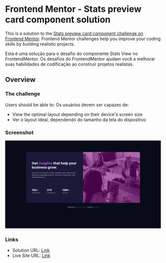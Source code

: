 # Frontend Mentor - Stats preview card component solution

This is a solution to the [Stats preview card component challenge on Frontend Mentor](https://www.frontendmentor.io/challenges/stats-preview-card-component-8JqbgoU62). Frontend Mentor challenges help you improve your coding skills by building realistic projects.

Esta é uma solução para o desafio do componente Stats View no FrontendMentor. Os desafios do FrontendMentor ajudam você a melhorar suas habilidades de codificação ao construir projetos realistas.

## Overview

### The challenge

Users should be able to:
Os usuários devem ser capazes de:

- View the optimal layout depending on their device's screen size
- Ver o layout ideal, dependendo do tamanho da tela do dispositivo

### Screenshot

![](/screenshot.png)

### Links

- Solution URL: [Link](https://your-solution-url.com)
- Live Site URL: [Link](https://vitor-stats-preview.netlify.app/)
